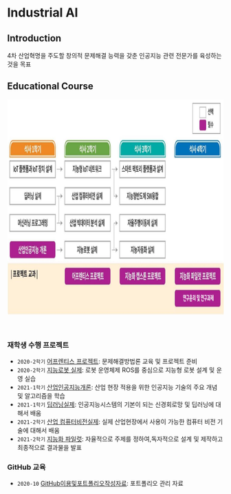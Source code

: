 # **Industrial AI** 

## Introduction

4차 산업혁명을 주도할 창의적 문제해결 능력을 갖춘 인공지능 관련 전문가를 육성하는 것을 목표

## Educational Course

<p align="center">
  
<img src="./images/EdCoourse.JPG"  width="1200" height="500">

</p>
</br>

### 재학생 수행 프로젝트

- `2020-2학기` [어프렌티스 프로젝트](https://github.com/kjj3436/industrial-AI/tree/master/projects/2020-2학기_어프렌티스%20프로젝트): 문제해결방법론 교육 및 프로젝트 준비
- `2020-2학기` [지능로봇 실제](https://github.com/kjj3436/industrial-AI/tree/master/projects/2020-2학기_지능%20로봇%20실제): 로봇 운영체제 ROS를 중심으로 지능형 로봇 설계 및 운영 실습
- `2021-1학기` [산업인공지능개론](https://github.com/kjj3436/industrial-AI/tree/master/projects/산업인공지능개론): 산업 현장 적용을 위한 인공지능 기술의 주요 개념 및 알고리즘을 학습
- `2021-1학기` [딥러닝실제](https://github.com/kjj3436/industrial-AI/tree/master/projects/딥러닝실제): 인공지능시스템의 기본이 되는 신경회로망 및 딥러닝에 대해서 배움
- `2021-2학기` [산업 컴퓨터비전실제](https://github.com/kjj3436/industrial-AI/tree/master/projects/산업%20컴퓨터비전실제): 실제 산업현장에서 사용이 가능한 컴퓨터 비전 기술에 대해서 배움
- `2021-2학기` [지능화 파일럿](https://github.com/kjj3436/industrial-AI/tree/master/projects/지능화%20파일럿): 자율적으로 주제를 정하여,독자적으로 설계 및 제작하고 최종적으로 결과물을 발표

### GitHub 교육

- `2020-10` [GitHub이용및포트폴리오작성자료](https://github.com/Bessesian/industrial-AI/tree/master/Education): 포트폴리오 관리 자료


